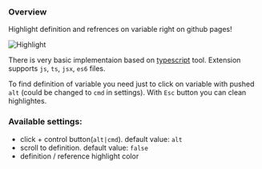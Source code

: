 ### Overview
Highlight definition and refrences on variable right on github pages!

![Highlight](http://q00.imgup.net/step0034f.gif)

There is very basic implementaion based on [typescript](https://github.com/Microsoft/TypeScript) tool.
Extension supports `js`, `ts`, `jsx`, `es6` files.

To find definition of variable you need just to click on variable with pushed `alt`
(could be changed to `cmd` in settings). With `Esc` button you can clean highlightes.

### Available settings:
- click + control button(`alt|cmd`). default value: `alt`
- scroll to definition. default value: `false`
- definition / reference highlight color
